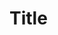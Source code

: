 # Title <Title>
### Module <X> - <Subject>
### Course Project Readme file

This readme file explains:-

> 1) The purpose of the project

> 2) The files contained in the GitHub repo

> 3) The source of the data

> 4) How the R script **(<scriptname>.R)** works

### 1) Purpose

> The purpose of this project is to <purpose>
> 
> The goal is to <goal>

### 2) Files contained in GitHub Repo

The GitHub repo consist of <Y> files as detailed below:-

> 1) **README.md** - This file explains the purpose of the project and the steps in the R code.

> 2) **<scriptname>.R** - The R source code used to <r code function>

> 3) **CodeBook.md** - This code book describes the variables, the data, and any transformations or work that was performed to clean up the data and <process>.

### 3) Data Source

Data used for this course project is obtained from the link below:-

> **<data link>**

### 4) Explanation of how the R script works

> **Step 1** - Clear workspace environment

  This clears the R workspace environment to free up memory.

> **Step 2** - Set up working directory

  This points to the working directory where this R script is located and the directory (UCI HAR Dataset) where the data sets are located.

> **Step 3** - Define functions used by the script

  2 functions are defined.

  Function 1 - Reads data from a data file to a data frame.
  Function 2 - Writes data from a data frame to a text file.

> **Step 4** - Include libraries used by this script

> **Step 5** - ...

~ END ~
